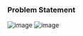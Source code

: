 ### Problem Statement

![image](https://user-images.githubusercontent.com/36649115/39330958-11f3d09e-4958-11e8-8f1a-5037a00e7682.png)
![image](https://user-images.githubusercontent.com/36649115/39331022-3c574b22-4958-11e8-9c68-568ef5eff65d.png)
